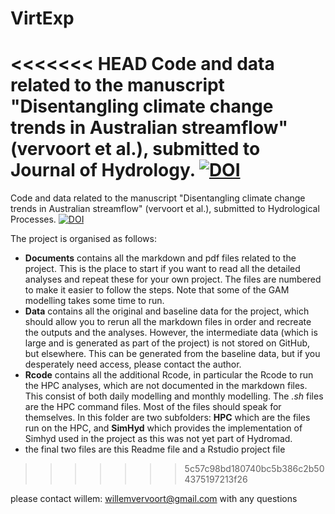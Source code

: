 # VirtExp
<<<<<<< HEAD
Code and data related to the manuscript "Disentangling climate change trends in Australian streamflow" (vervoort et al.), submitted to Journal of Hydrology.
[![DOI](https://zenodo.org/badge/DOI/10.5281/zenodo.884534.svg)](https://doi.org/10.5281/zenodo.884534)
=======
Code and data related to the manuscript "Disentangling climate change trends in Australian streamflow" (vervoort et al.), submitted to Hydrological Processes.
[![DOI](https://zenodo.org/badge/78632674.svg)](https://zenodo.org/badge/latestdoi/78632674)

The project is organised as follows:  

- **Documents** contains all the markdown and pdf files related to the project. This is the place to start if you want to read all the detailed analyses and repeat these for your own project. The files are numbered to make it easier to follow the steps. Note that some of the GAM modelling takes some time to run.
- **Data** contains all the original and baseline data for the project, which should allow you to rerun all the markdown files in order and recreate the outputs and the analyses. However, the intermediate data  (which is large and is generated as part of the project) is not stored on GitHub, but elsewhere. This can be generated from the baseline data, but if you desperately need access, please contact the author.
- **Rcode** contains all the additional Rcode, in particular the Rcode to run the HPC analyses, which are not documented in the markdown files. This consist of both daily modelling and monthly modelling. The *.sh* files are the HPC command files. Most of the files should speak for themselves. In this folder are two subfolders: **HPC** which are the files run on the HPC, and **SimHyd** which provides the implementation of Simhyd used in the project as this was not yet part of Hydromad.
- the final two files are this Readme file and a Rstudio project file
>>>>>>> 5c57c98bd180740bc5b386c2b504375197213f26


please contact willem: willemvervoort@gmail.com with any questions
